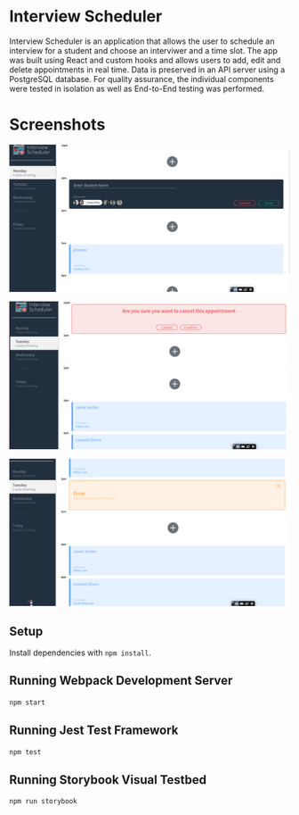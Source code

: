 # Interview Scheduler

Interview Scheduler is an application that allows the user to schedule an interview for a student and choose an interviwer and a time slot. The app was built using React and custom hooks and allows users to add, edit and delete appointments in real time. Data is preserved in an API server using a PostgreSQL database. For quality assurance, the individual components were tested in isolation as well as End-to-End testing was performed.

# Screenshots

!["Add an Appointment"](https://github.com/khadergw/scheduler/blob/master/docs/add_appointment.png)

!["Delete an Appointment"](https://github.com/khadergw/scheduler/blob/master/docs/delete_appointment.png)

!["Display an Error"](https://github.com/khadergw/scheduler/blob/master/docs/error.png)



## Setup

Install dependencies with `npm install`.

## Running Webpack Development Server

```sh
npm start
```

## Running Jest Test Framework

```sh
npm test
```

## Running Storybook Visual Testbed

```sh
npm run storybook
```
